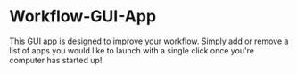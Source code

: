 # Workflow-GUI-App

This GUI app is designed to improve your workflow. Simply add or remove a list of apps you would like to launch with a single click once you're computer has started up!
